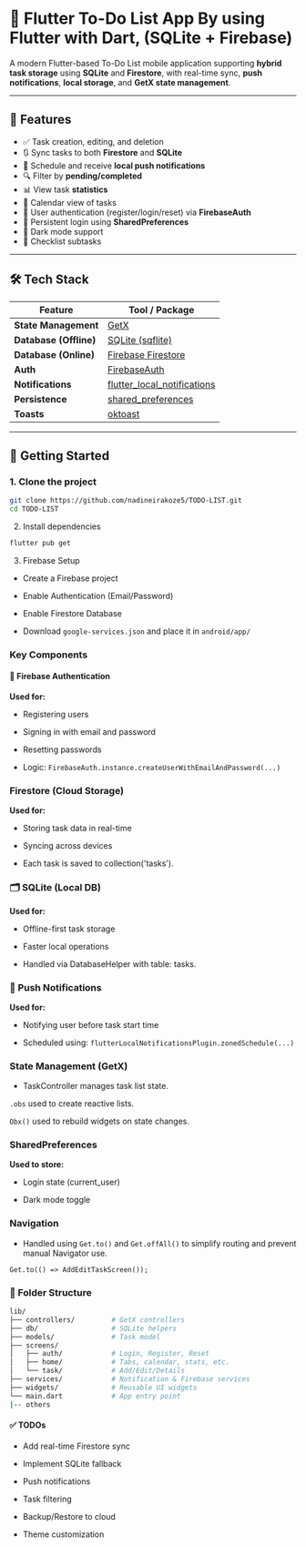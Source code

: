 # 📝 Flutter To-Do List App By using Flutter with Dart,  (SQLite + Firebase)

A modern Flutter-based To-Do List mobile application supporting **hybrid task storage** using **SQLite** and **Firestore**, with real-time sync, **push notifications**, **local storage**, and **GetX state management**.

---

## 📱 Features

- ✅ Task creation, editing, and deletion
- 🔃 Sync tasks to both **Firestore** and **SQLite**
- 🔔 Schedule and receive **local push notifications**
- 🔍 Filter by **pending/completed**
- 📊 View task **statistics**
- 📅 Calendar view of tasks
- 🔐 User authentication (register/login/reset) via **FirebaseAuth**
- 💾 Persistent login using **SharedPreferences**
- 🌙 Dark mode support
- 📂 Checklist subtasks

---

## 🛠️ Tech Stack

| Feature                | Tool / Package                      |
|------------------------|--------------------------------------|
| **State Management**   | [GetX](https://pub.dev/packages/get) |
| **Database (Offline)** | [SQLite (sqflite)](https://pub.dev/packages/sqflite) |
| **Database (Online)**  | [Firebase Firestore](https://firebase.google.com/docs/firestore) |
| **Auth**               | [FirebaseAuth](https://firebase.google.com/docs/auth) |
| **Notifications**      | [flutter_local_notifications](https://pub.dev/packages/flutter_local_notifications) |
| **Persistence**        | [shared_preferences](https://pub.dev/packages/shared_preferences) |
| **Toasts**             | [oktoast](https://pub.dev/packages/oktoast) |

---

## 🚀 Getting Started

### 1. Clone the project

```bash
git clone https://github.com/nadineirakoze5/TODO-LIST.git
cd TODO-LIST
```
2. Install dependencies
```bash
flutter pub get
```
3. Firebase Setup

- Create a Firebase project

- Enable Authentication (Email/Password)

- Enable Firestore Database

- Download `google-services.json` and place it in `android/app/`

### Key Components
#### 🔐 Firebase Authentication
**Used for:**

- Registering users

- Signing in with email and password

- Resetting passwords

- Logic: `FirebaseAuth.instance.createUserWithEmailAndPassword(...)`

###  Firestore (Cloud Storage)
**Used for:**

- Storing task data in real-time

- Syncing across devices

- Each task is saved to collection('tasks').

### 🗂️ SQLite (Local DB)
**Used for:**

- Offline-first task storage

- Faster local operations

- Handled via DatabaseHelper with table: tasks.

### 🔔 Push Notifications
**Used for:**

- Notifying user before task start time

- Scheduled using: `flutterLocalNotificationsPlugin.zonedSchedule(...)`

###  State Management (GetX)
- TaskController manages task list state.

`.obs` used to create reactive lists.

`Obx()` used to rebuild widgets on state changes.

###  SharedPreferences

**Used to store:**

- Login state (current_user)

- Dark mode toggle

###  Navigation
- Handled using `Get.to()` and `Get.offAll()` to simplify routing and prevent manual Navigator use.

`Get.to(() => AddEditTaskScreen());`

### 📂 Folder Structure

```bash
lib/
├── controllers/         # GetX controllers
├── db/                  # SQLite helpers
├── models/              # Task model
├── screens/
│   ├── auth/            # Login, Register, Reset
│   ├── home/            # Tabs, calendar, stats, etc.
│   └── task/            # Add/Edit/Details
├── services/            # Notification & Firebase services
├── widgets/             # Reusable UI widgets
└── main.dart            # App entry point
|-- others
```


#### ✅ TODOs
 - Add real-time Firestore sync

 - Implement SQLite fallback

 - Push notifications

 - Task filtering

 - Backup/Restore to cloud

 - Theme customization

